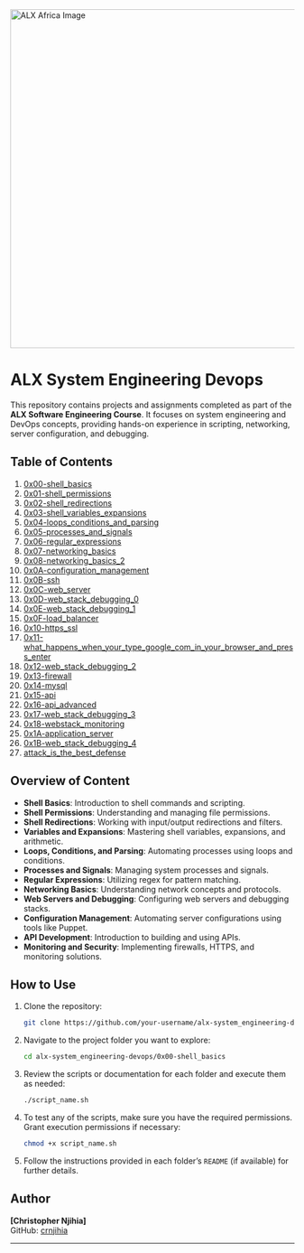 <img src="https://goethio.net/wp-content/uploads/2023/04/7_Do-hard-things-100.webp" alt="ALX Africa Image" width="600" style="float: center;"/>

# ALX System Engineering Devops

This repository contains projects and assignments completed as part of the **ALX Software Engineering Course**. It focuses on system engineering and DevOps concepts, providing hands-on experience in scripting, networking, server configuration, and debugging.

## Table of Contents

1. [0x00-shell_basics](./0x00-shell_basics)
2. [0x01-shell_permissions](./0x01-shell_permissions)
3. [0x02-shell_redirections](./0x02-shell_redirections)
4. [0x03-shell_variables_expansions](./0x03-shell_variables_expansions)
5. [0x04-loops_conditions_and_parsing](./0x04-loops_conditions_and_parsing)
6. [0x05-processes_and_signals](./0x05-processes_and_signals)
7. [0x06-regular_expressions](./0x06-regular_expressions)
8. [0x07-networking_basics](./0x07-networking_basics)
9. [0x08-networking_basics_2](./0x08-networking_basics_2)
10. [0x0A-configuration_management](./0x0A-configuration_management)
11. [0x0B-ssh](./0x0B-ssh)
12. [0x0C-web_server](./0x0C-web_server)
13. [0x0D-web_stack_debugging_0](./0x0D-web_stack_debugging_0)
14. [0x0E-web_stack_debugging_1](./0x0E-web_stack_debugging_1)
15. [0x0F-load_balancer](./0x0F-load_balancer)
16. [0x10-https_ssl](./0x10-https_ssl)
17. [0x11-what_happens_when_your_type_google_com_in_your_browser_and_press_enter](./0x11-what_happens_when_your_type_google_com_in_your_browser_and_press_enter)
18. [0x12-web_stack_debugging_2](./0x12-web_stack_debugging_2)
19. [0x13-firewall](./0x13-firewall)
20. [0x14-mysql](./0x14-mysql)
21. [0x15-api](./0x15-api)
22. [0x16-api_advanced](./0x16-api_advanced)
23. [0x17-web_stack_debugging_3](./0x17-web_stack_debugging_3)
24. [0x18-webstack_monitoring](./0x18-webstack_monitoring)
25. [0x1A-application_server](./0x1A-application_server)
26. [0x1B-web_stack_debugging_4](./0x1B-web_stack_debugging_4)
27. [attack_is_the_best_defense](./attack_is_the_best_defense)

## Overview of Content

- **Shell Basics**: Introduction to shell commands and scripting.
- **Shell Permissions**: Understanding and managing file permissions.
- **Shell Redirections**: Working with input/output redirections and filters.
- **Variables and Expansions**: Mastering shell variables, expansions, and arithmetic.
- **Loops, Conditions, and Parsing**: Automating processes using loops and conditions.
- **Processes and Signals**: Managing system processes and signals.
- **Regular Expressions**: Utilizing regex for pattern matching.
- **Networking Basics**: Understanding network concepts and protocols.
- **Web Servers and Debugging**: Configuring web servers and debugging stacks.
- **Configuration Management**: Automating server configurations using tools like Puppet.
- **API Development**: Introduction to building and using APIs.
- **Monitoring and Security**: Implementing firewalls, HTTPS, and monitoring solutions.

## How to Use

1. Clone the repository:
   ```bash
   git clone https://github.com/your-username/alx-system_engineering-devops.git
   ```
2. Navigate to the project folder you want to explore:

   ```bash
   cd alx-system_engineering-devops/0x00-shell_basics
   ```

3. Review the scripts or documentation for each folder and execute them as needed:

   ```bash
   ./script_name.sh
   ```

4. To test any of the scripts, make sure you have the required permissions. Grant execution permissions if necessary:

   ```bash
   chmod +x script_name.sh
   ```

5. Follow the instructions provided in each folder’s `README` (if available) for further details.

## Author

**[Christopher Njihia]**  
GitHub: [crnjihia](https://github.com/crnjihia)

---
